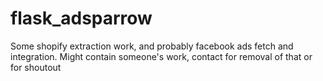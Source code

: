# flask_adsparrow
Some shopify extraction work, and probably facebook ads fetch and integration. Might contain someone's work, contact for removal of that or for shoutout
